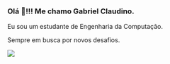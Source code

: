 ### Olá 👋!!! Me chamo Gabriel Claudino.

Eu sou um estudante de Engenharia da Computação.

Sempre em busca por novos desafios. 
  
[<img src="https://img.shields.io/badge/linkedin-%230077B5.svg?&style=for-the-badge&logo=linkedin&logoColor=white" />](https://www.linkedin.com/in/gabrielclaudinoo/) 


